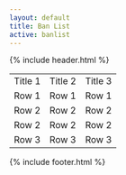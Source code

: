 ```yaml
---
layout: default
title: Ban List
active: banlist
---
```


{% include header.html %}
<section id="primary" class="span8">
  <div id="content" role="main">
    <article class="post">
      <div class="entry-content clearfix">
<div class="Banlist" >
                <table >
                    <tr>
                        <td>
                            Title 1
                        </td>
                        <td >
                            Title 2
                        </td>
                        <td>
                            Title 3
                        </td>
                    </tr>
                    <tr>
                        <td >
                            Row 1
                        </td>
                        <td>
                            Row 1
                        </td>
                        <td>
                            Row 1
                        </td>
                    </tr>
                    <tr>
                        <td >
                            Row 2
                        </td>
                        <td>
                            Row 2
                        </td>
                        <td>
                            Row 2
                        </td>
                    </tr>
                    <tr>
                        <td >
                            Row 2
                        </td>
                        <td>
                            Row 2
                        </td>
                        <td>
                            Row 2
                        </td>
                    </tr>
                    <tr>
                        <td >
                            Row 3
                        </td>
                        <td>
                            Row 3
                        </td>
                        <td>
                            Row 3
                        </td>
                    </tr>
                </table>
            </div>
        </div>
    </article>
  </div>
</section>
{% include footer.html %}

